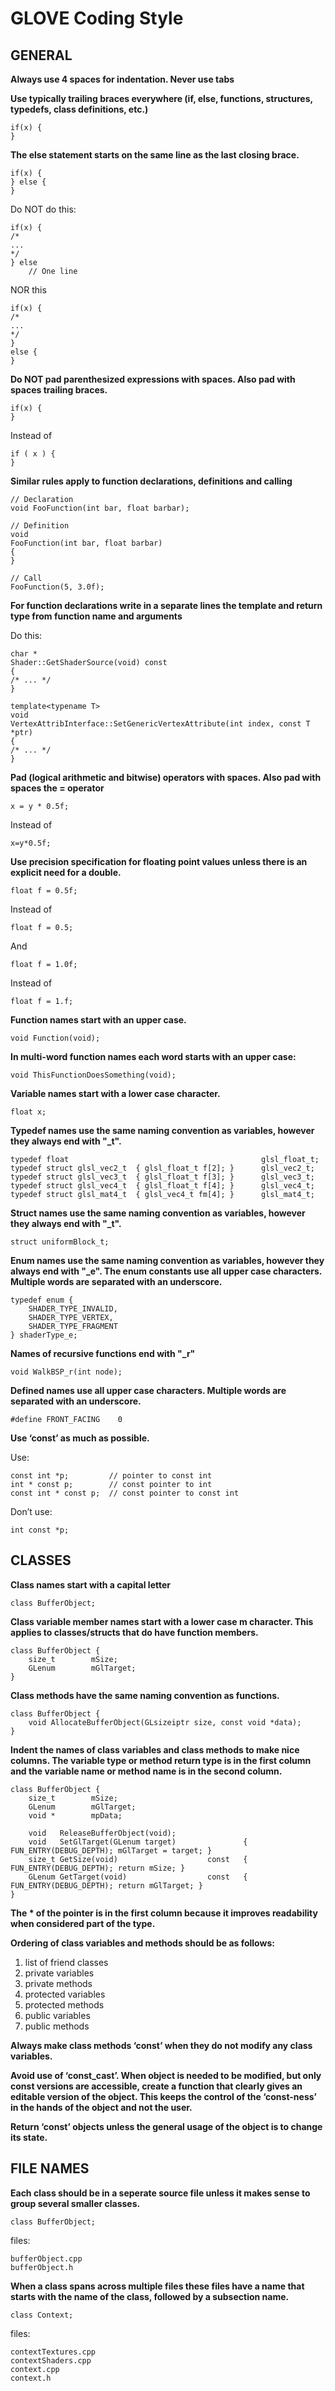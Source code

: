 # GLOVE Coding Style

## GENERAL

**Always use 4 spaces for indentation. Never use tabs**

**Use typically trailing braces everywhere (if, else, functions, structures, typedefs, class definitions, etc.)**

```
if(x) {
}
```

**The else statement starts on the same line as the last closing brace.**

```
if(x) {
} else {
}
```

Do NOT do this:
```
if(x) {
/*
...
*/
} else
    // One line
```

NOR this
```
if(x) {
/*
...
*/
}
else {
}
```


**Do NOT pad parenthesized expressions with spaces. Also pad with spaces trailing braces.**

```
if(x) {
}
```
Instead of
```
if ( x ) {
}
```

**Similar rules apply to function declarations, definitions and calling**

```
// Declaration
void FooFunction(int bar, float barbar);

// Definition
void
FooFunction(int bar, float barbar)
{
}

// Call
FooFunction(5, 3.0f);
```

**For function declarations write in a separate lines the template and return type from function name and arguments**

Do this:
```
char *
Shader::GetShaderSource(void) const
{
/* ... */
}
```

```
template<typename T>
void
VertexAttribInterface::SetGenericVertexAttribute(int index, const T *ptr)
{
/* ... */
}
```

**Pad (logical arithmetic and bitwise) operators with spaces. Also pad with spaces the = operator**

```
x = y * 0.5f;
```
Instead of
```
x=y*0.5f;
```

**Use precision specification for floating point values unless there is an explicit need for a double.**

```
float f = 0.5f;
```
Instead of
```
float f = 0.5;
```
And
```
float f = 1.0f;
```
Instead of
```
float f = 1.f;
```

**Function names start with an upper case.**

```
void Function(void);
```

**In multi-word function names each word starts with an upper case:**

```
void ThisFunctionDoesSomething(void);
```

**Variable names start with a lower case character.**

```
float x;
```

**Typedef names use the same naming convention as variables, however they always end with "_t".**

```
typedef float                                           glsl_float_t;
typedef struct glsl_vec2_t  { glsl_float_t f[2]; }      glsl_vec2_t;
typedef struct glsl_vec3_t  { glsl_float_t f[3]; }      glsl_vec3_t;
typedef struct glsl_vec4_t  { glsl_float_t f[4]; }      glsl_vec4_t;
typedef struct glsl_mat4_t  { glsl_vec4_t fm[4]; }      glsl_mat4_t;
```

**Struct names use the same naming convention as variables, however they always end with "_t".**

```
struct uniformBlock_t;
```

**Enum names use the same naming convention as variables, however they always end with  "_e". The enum constants use all upper case characters. Multiple words are separated with an underscore.**

```
typedef enum {
    SHADER_TYPE_INVALID,
    SHADER_TYPE_VERTEX,
    SHADER_TYPE_FRAGMENT
} shaderType_e;
```

**Names of recursive functions end with "_r"**

```
void WalkBSP_r(int node);
```

**Defined names use all upper case characters. Multiple words are separated with an underscore.**

```
#define FRONT_FACING    0
```

**Use ‘const’ as much as possible.**

Use:
```
const int *p;         // pointer to const int
int * const p;        // const pointer to int
const int * const p;  // const pointer to const int
```
Don’t use:
```
int const *p;
```

## CLASSES


**Class names start with a capital letter**

```
class BufferObject;
```

**Class variable member names start with a lower case m character. This applies to classes/structs that do have function members.**

```
class BufferObject {
    size_t        mSize;
    GLenum        mGlTarget;
}
```

**Class methods have the same naming convention as functions.**

```
class BufferObject {
    void AllocateBufferObject(GLsizeiptr size, const void *data);
}
```

**Indent the names of class variables and class methods to make nice columns. The variable type or method return type is in the first column and the variable name or method name is in the second column.**

```
class BufferObject {
    size_t        mSize;
    GLenum        mGlTarget;
    void *        mpData;

    void   ReleaseBufferObject(void);
    void   SetGlTarget(GLenum target)               { FUN_ENTRY(DEBUG_DEPTH); mGlTarget = target; }
    size_t GetSize(void)                    const   { FUN_ENTRY(DEBUG_DEPTH); return mSize; }
    GLenum GetTarget(void)                  const   { FUN_ENTRY(DEBUG_DEPTH); return mGlTarget; }
}
```
**The * of the pointer is in the first column because it improves readability when considered part of the type.**


**Ordering of class variables and methods should be as follows:**

1. list of friend classes
2. private variables
3. private methods
4. protected variables
5. protected methods
6. public variables
7. public methods


**Always make class methods ‘const’ when they do not modify any class variables.**

**Avoid use of ‘const_cast’.  When object is needed to be modified, but only const versions are accessible, create a function that clearly gives an editable version of the object. This keeps the control of the ‘const-ness’ in the hands of the object and not the user.**

**Return ‘const’ objects unless the general usage of the object is to change its state.**

## FILE NAMES


**Each class should be in a seperate source file unless it makes sense to group several smaller classes.**
```
class BufferObject;
```
files:
```
bufferObject.cpp
bufferObject.h
```

**When a class spans across multiple files these files have a name that starts with the name of the class, followed by a subsection name.**
```
class Context;
```

files:
```
contextTextures.cpp
contextShaders.cpp
context.cpp
context.h
```
